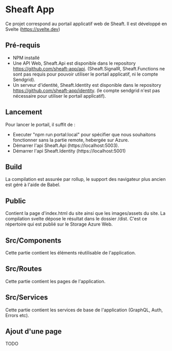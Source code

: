 # Sheaft App

Ce projet correspond au portail applicatif web de Sheaft. Il est développé en Svelte (https://svelte.dev)

## Pré-requis

- NPM installé
- Une API Web, Sheaft.Api est disponible dans le repository https://github.com/sheaft-app/api. (Sheaft.SignalR, Sheaft.Functions ne sont pas requis pour pouvoir utiliser le portail applicatif, ni le compte Sendgrid).
- Un serveur d'identité, Sheaft.Identity est disponible dans le repository https://github.com/sheaft-app/identity. (le compte sendgrid n'est pas nécessaire pour utiliser le portail applicatif).

## Lancement

Pour lancer le portail, il suffit de :
- Executer "npm run portal:local" pour spécifier que nous souhaitons fonctionner sans la partie remote, hebergée sur Azure. 
- Démarrer l'api Sheaft.Api (https://localhost:5003).
- Démarrer l'api Sheaft.Identity (https://localhost:5001)

## Build

La compilation est assurée par rollup, le support des navigateur plus ancien est géré à l'aide de Babel.

## Public

Contient la page d'index.html du site ainsi que les images/assets du site.
La compilation svelte dépose le résultat dans le dossier /dist.
C'est ce répertoire qui est publié sur le Storage Azure Web.

## Src/Components

Cette partie contient les éléments réutilisable de l'application.

## Src/Routes

Cette partie contient les pages de l'application.

## Src/Services

Cette partie contient les services de base de l'application (GraphQL, Auth, Errors etc).

## Ajout d'une page

TODO
